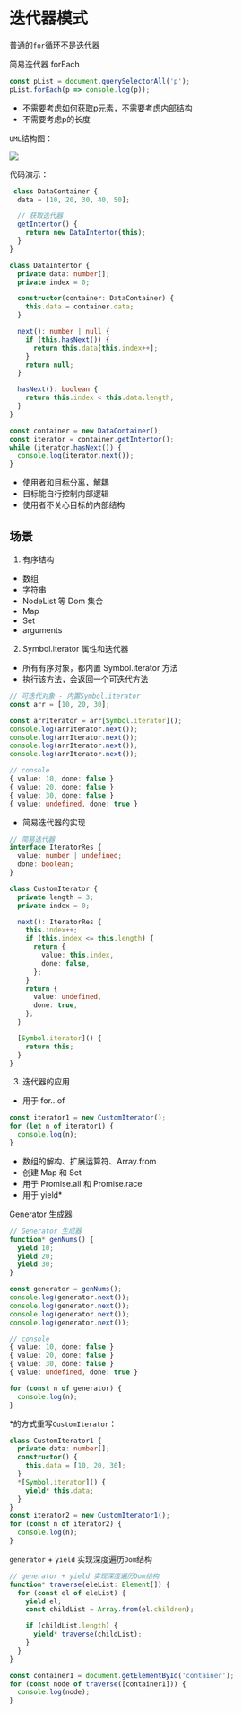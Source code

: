 # 迭代器模式

普通的`for`循环不是迭代器

简易迭代器 forEach

```js
const pList = document.querySelectorAll('p');
pList.forEach(p => console.log(p));
```

- 不需要考虑如何获取p元素，不需要考虑内部结构
- 不需要考虑p的长度

`UML`结构图：

![](http://m.qpic.cn/psc?/V534E0Go2CQHfE4fw42n3wGB6T0JFp4I/ruAMsa53pVQWN7FLK88i5vKAqAz7IMjzLl2Tw4JLMBT6HruptQUtN0oLRfihA4BBs5zM.NnXiMCNwul32q5z47NzmiX0yimc9sSsCkunv1o!/b&bo=mgOZAJoDmQADByI!&rf=viewer_4)

代码演示：

```ts
 class DataContainer {
  data = [10, 20, 30, 40, 50];

  // 获取迭代器
  getIntertor() {
    return new DataIntertor(this);
  }
}

class DataIntertor {
  private data: number[];
  private index = 0;

  constructor(container: DataContainer) {
    this.data = container.data;
  }

  next(): number | null {
    if (this.hasNext()) {
      return this.data[this.index++];
    }
    return null;
  }

  hasNext(): boolean {
    return this.index < this.data.length;
  }
}

const container = new DataContainer();
const iterator = container.getIntertor();
while (iterator.hasNext()) {
  console.log(iterator.next());
}

```

- 使用者和目标分离，解耦
- 目标能自行控制内部逻辑
- 使用者不关心目标的内部结构



## 场景

1. 有序结构

- 数组
- 字符串
- NodeList 等 Dom 集合
- Map
- Set
- arguments

2. Symbol.iterator 属性和迭代器

- 所有有序对象，都内置 Symbol.iterator 方法
- 执行该方法，会返回一个可迭代方法

```ts
// 可迭代对象 - 内置Symbol.iterator
const arr = [10, 20, 30];

const arrIterator = arr[Symbol.iterator]();
console.log(arrIterator.next());
console.log(arrIterator.next());
console.log(arrIterator.next());
console.log(arrIterator.next());

// console
{ value: 10, done: false }
{ value: 20, done: false }
{ value: 30, done: false }
{ value: undefined, done: true }
```

- 简易迭代器的实现

```ts
// 简易迭代器
interface IteratorRes {
  value: number | undefined;
  done: boolean;
}

class CustomIterator {
  private length = 3;
  private index = 0;

  next(): IteratorRes {
    this.index++;
    if (this.index <= this.length) {
      return {
        value: this.index,
        done: false,
      };
    }
    return {
      value: undefined,
      done: true,
    };
  }

  [Symbol.iterator]() {
    return this;
  }
}

```

3. 迭代器的应用

- 用于 for...of

```ts
const iterator1 = new CustomIterator();
for (let n of iterator1) {
  console.log(n);
}
```

- 数组的解构、扩展运算符、Array.from
- 创建 Map 和 Set
- 用于 Promise.all 和 Promise.race
- 用于 yield*

Generator 生成器

```ts
// Generator 生成器
function* genNums() {
  yield 10;
  yield 20;
  yield 30;
}

const generator = genNums();
console.log(generator.next());
console.log(generator.next());
console.log(generator.next());
console.log(generator.next());

// console
{ value: 10, done: false }
{ value: 20, done: false }
{ value: 30, done: false }
{ value: undefined, done: true }

for (const n of generator) {
  console.log(n);
}
```

*的方式重写`CustomIterator`：

```ts
class CustomIterator1 {
  private data: number[];
  constructor() {
    this.data = [10, 20, 30];
  }
  *[Symbol.iterator]() {
    yield* this.data;
  }
}
const iterator2 = new CustomIterator1();
for (const n of iterator2) {
  console.log(n);
}
```

`generator` + `yield` 实现深度遍历`Dom`结构

```ts
// generator + yield 实现深度遍历Dom结构
function* traverse(eleList: Element[]) {
  for (const el of eleList) {
    yield el;
    const childList = Array.from(el.children);

    if (childList.length) {
      yield* traverse(childList);
    }
  }
}

const container1 = document.getElementById('container');
for (const node of traverse([container1])) {
  console.log(node);
}

```

